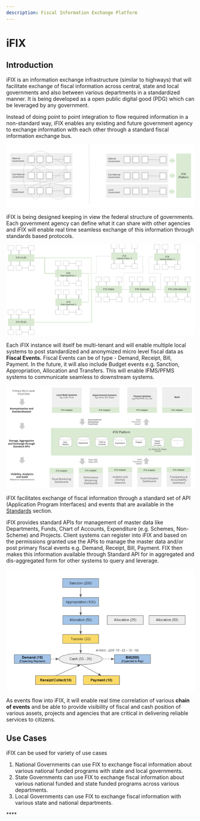 ```yaml
---
description: Fiscal Information Exchange Platform
---
```


# iFIX

## Introduction

iFIX is an information exchange infrastructure \(similar to highways\) that will facilitate exchange of fiscal information across central, state and local governments and also between various departments in a standardized manner.  It is being developed as a open public digital good \(PDG\) which can be leveraged by any government. 

Instead of doing point to point integration to flow required information in a non-standard way, iFIX enables any existing and future government agency to exchange information with each other through a standard fiscal information exchange bus. 

![Point to Point vs Bus Based Integration](.gitbook/assets/image%20%2845%29.png)

iFIX is being designed keeping in view the federal structure of governments. Each government agency can define what it can share with other agencies and iFIX will enable real time seamless exchange of this information through standards based protocols.

![Proposed Federated Architecture of iFIX Platform](.gitbook/assets/image%20%2816%29.png)

Each iFIX instance will itself be multi-tenant and will enable multiple local systems to post standardized and anonymized micro level fiscal data as **Fiscal Events.** Fiscal Events can be of type - Demand, Receipt, Bill, Payment. In the future, it will also include Budget events e.g. Sanction, Appropriation, Allocation and Transfers. This will enable IFMS/PFMS systems to communicate seamless to downstream systems.

![iFIX Platform Architecture](.gitbook/assets/image%20%2841%29.png)

iFIX facilitates exchange of fiscal information through a standard set of API \(Application Program Interfaces\)  and events that are available in the [Standards](platform/standards/) section.

iFIX provides standard APIs for management of master data like Departments, Funds, Chart of Accounts, Expenditure \(e.g. Schemes, Non-Scheme\) and Projects. Client systems can register into iFIX and based on the permissions granted use the APIs to manage the master data and/or post primary fiscal events e.g. Demand, Receipt, Bill, Payment. FIX then makes this information available through Standard API for in aggregated and dis-aggregated form for other systems to query and leverage.

![Chain of Events](.gitbook/assets/image%20%2854%29.png)

As events flow into iFIX, it will enable real time correlation of various **chain of events** and be able to provide visibility of fiscal and cash position of various assets, projects and agencies that are critical in delivering reliable services to citizens. 

## Use Cases

iFIX can be used for variety of use cases 

1. National Governments can use FIX to exchange fiscal information about various national funded programs with state and local governments.
2. State Governments can use FIX to exchange fiscal information about various national funded and state funded programs across various departments.
3. Local Governments can use FIX to exchange fiscal information with various state and national departments. 

\*\*\*\*

